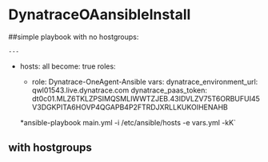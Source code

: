 # DynatraceOAansibleInstall

##simple playbook with no hostgroups:


`---`
- hosts: all
  become: true
  roles:
    - role: Dynatrace-OneAgent-Ansible
  vars:
    dynatrace_environment_url: qwl01543.live.dynatrace.com
    dynatrace_paas_token: dt0c01.MLZ6TKLZPSIMQSMLIWWTZJEB.43IDVLZV75T6ORBUFUI45V3DGKPITA6HOVP4QGAPB4P2FTRDJXRLLKUKOIHENAHB
    
    *ansible-playbook main.yml -i /etc/ansible/hosts -e vars.yml -kK`
  


## with hostgroups
